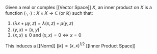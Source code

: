 Given a real or complex [[Vector Space]] $X$, 
an inner product on $X$ is a function $(\cdot,\cdot):X\times X\to \mathbb{C}$ (or $\mathbb{R}$) such that:
1. $(\lambda x+\mu y,z)=\lambda(x,z)+\mu(y,z)$
2. $(y,x)=(x,y)^{*}$
3. $(x,x)\geq 0$ and $(x,x)=0\iff x=0$

This induces a [[Norm]] $\lVert x \rVert=(x,x)^{1/2}$
[[Inner Product Space]]

